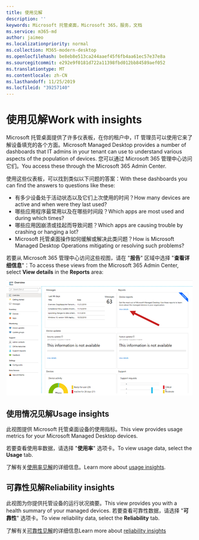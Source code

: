 ```yaml
---
title: 使用见解
description: ''
keywords: Microsoft 托管桌面，Microsoft 365，服务，文档
ms.service: m365-md
author: jaimeo
ms.localizationpriority: normal
ms.collection: M365-modern-desktop
ms.openlocfilehash: be8eb8e513ca244aaef45f6fb4aa61ec57e37e8a
ms.sourcegitcommit: e292e9f0181d722a11398fbd012bb84589aef052
ms.translationtype: MT
ms.contentlocale: zh-CN
ms.lasthandoff: 11/25/2019
ms.locfileid: "39257140"
---
```

# <a name="work-with-insights"></a><span data-ttu-id="a4e22-103">使用见解</span><span class="sxs-lookup"><span data-stu-id="a4e22-103">Work with insights</span></span>

<span data-ttu-id="a4e22-104">Microsoft 托管桌面提供了许多仪表板，在你的租户中，IT 管理员可以使用它来了解设备填充的各个方面。</span><span class="sxs-lookup"><span data-stu-id="a4e22-104">Microsoft Managed Desktop provides a number of dashboards that IT admins in your tenant can use to understand various aspects of the population of devices.</span></span> <span data-ttu-id="a4e22-105">您可以通过 Microsoft 365 管理中心访问它们。</span><span class="sxs-lookup"><span data-stu-id="a4e22-105">You access these through the Microsoft 365 Admin Center.</span></span>

<span data-ttu-id="a4e22-106">使用这些仪表板，可以找到类似以下问题的答案：</span><span class="sxs-lookup"><span data-stu-id="a4e22-106">With these dashboards you can find the answers to questions like these:</span></span>

- <span data-ttu-id="a4e22-107">有多少设备处于活动状态以及它们上次使用的时间？</span><span class="sxs-lookup"><span data-stu-id="a4e22-107">How many devices are active and when were they last used?</span></span>
- <span data-ttu-id="a4e22-108">哪些应用程序最常用以及在哪些时间段？</span><span class="sxs-lookup"><span data-stu-id="a4e22-108">Which apps are most used and during which times?</span></span>
- <span data-ttu-id="a4e22-109">哪些应用因崩溃或挂起而导致问题？</span><span class="sxs-lookup"><span data-stu-id="a4e22-109">Which apps are causing trouble by crashing or hanging a lot?</span></span>
- <span data-ttu-id="a4e22-110">Microsoft 托管桌面操作如何缓解或解决此类问题？</span><span class="sxs-lookup"><span data-stu-id="a4e22-110">How is Microsoft Managed Desktop Operations mitigating or resolving such problems?</span></span>

<span data-ttu-id="a4e22-111">若要从 Microsoft 365 管理中心访问这些视图，请在 "**报告**" 区域中选择 "**查看详细信息**"：</span><span class="sxs-lookup"><span data-stu-id="a4e22-111">To access these views from the Microsoft 365 Admin Center, select **View details** in the **Reports** area:</span></span>

![Insights 窗格概述](images/insights_overview.png)



## <a name="usage-insights"></a><span data-ttu-id="a4e22-113">使用情况见解</span><span class="sxs-lookup"><span data-stu-id="a4e22-113">Usage insights</span></span>
<span data-ttu-id="a4e22-114">此视图提供 Microsoft 托管桌面设备的使用指标。</span><span class="sxs-lookup"><span data-stu-id="a4e22-114">This view provides usage metrics for your Microsoft Managed Desktop devices.</span></span> 

<span data-ttu-id="a4e22-115">若要查看使用率数据，请选择 "**使用率**" 选项卡。</span><span class="sxs-lookup"><span data-stu-id="a4e22-115">To view usage data, select the **Usage** tab.</span></span>

<span data-ttu-id="a4e22-116">了解有关[使用率见解](usage-insights.md)的详细信息。</span><span class="sxs-lookup"><span data-stu-id="a4e22-116">Learn more about [usage insights](usage-insights.md).</span></span>

## <a name="reliability-insights"></a><span data-ttu-id="a4e22-117">可靠性见解</span><span class="sxs-lookup"><span data-stu-id="a4e22-117">Reliability insights</span></span>
<span data-ttu-id="a4e22-118">此视图为你提供托管设备的运行状况摘要。</span><span class="sxs-lookup"><span data-stu-id="a4e22-118">This view provides you with a health summary of your managed devices.</span></span> <span data-ttu-id="a4e22-119">若要查看可靠性数据，请选择 "**可靠性**" 选项卡。</span><span class="sxs-lookup"><span data-stu-id="a4e22-119">To view reliability data, select the **Reliability** tab.</span></span>

<span data-ttu-id="a4e22-120">了解有关[可靠性见解](reliability-insights.md)的详细信息</span><span class="sxs-lookup"><span data-stu-id="a4e22-120">Learn more about [reliability insights](reliability-insights.md)</span></span>